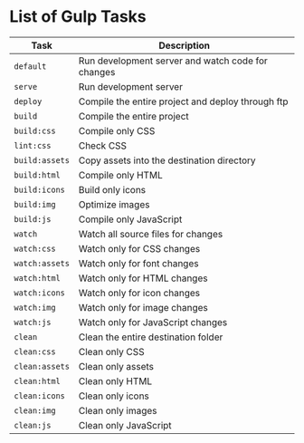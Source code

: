 List of Gulp Tasks
==================

| Task                  | Description                                       |
| ----------------------| ------------------------------------------------- |
| ```default```         | Run development server and watch code for changes |
| ```serve```           | Run development server                            |
| ```deploy```          | Compile the entire project and deploy through ftp |
| ```build```           | Compile the entire project                        |
| ```build:css```       | Compile only CSS                                  |
| ```lint:css```        | Check CSS                                         |
| ```build:assets```    | Copy assets into the destination directory        |
| ```build:html```      | Compile only HTML                                 |
| ```build:icons```     | Build only icons                                  |
| ```build:img```       | Optimize images                                   |
| ```build:js```        | Compile only JavaScript                           |
| ```watch```           | Watch all source files for changes                |
| ```watch:css```       | Watch only for CSS changes                        |
| ```watch:assets```    | Watch only for font changes                       |
| ```watch:html```      | Watch only for HTML changes                       |
| ```watch:icons```     | Watch only for icon changes                       |
| ```watch:img```       | Watch only for image changes                      |
| ```watch:js```        | Watch only for JavaScript changes                 |
| ```clean```           | Clean the entire destination folder               |
| ```clean:css```       | Clean only CSS                                    |
| ```clean:assets```    | Clean only assets                                 |
| ```clean:html```      | Clean only HTML                                   |
| ```clean:icons```     | Clean only icons                                  |
| ```clean:img```       | Clean only images                                 |
| ```clean:js```        | Clean only JavaScript                             |
